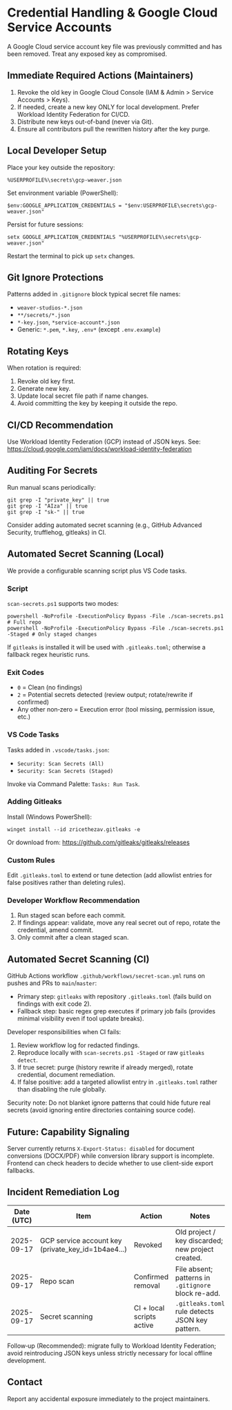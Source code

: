 # Credential Handling & Google Cloud Service Accounts

A Google Cloud service account key file was previously committed and has been removed. Treat any exposed key as compromised.

## Immediate Required Actions (Maintainers)
1. Revoke the old key in Google Cloud Console (IAM & Admin > Service Accounts > Keys).  
2. If needed, create a new key ONLY for local development. Prefer Workload Identity Federation for CI/CD.
3. Distribute new keys out-of-band (never via Git).  
4. Ensure all contributors pull the rewritten history after the key purge.

## Local Developer Setup
Place your key outside the repository:
```
%USERPROFILE%\secrets\gcp-weaver.json
```
Set environment variable (PowerShell):
```
$env:GOOGLE_APPLICATION_CREDENTIALS = "$env:USERPROFILE\secrets\gcp-weaver.json"
```
Persist for future sessions:
```
setx GOOGLE_APPLICATION_CREDENTIALS "%USERPROFILE%\secrets\gcp-weaver.json"
```
Restart the terminal to pick up `setx` changes.

## Git Ignore Protections
Patterns added in `.gitignore` block typical secret file names:
- `weaver-studios-*.json`  
- `**/secrets/*.json`  
- `*-key.json`, `*service-account*.json`  
- Generic: `*.pem`, `*.key`, `.env*` (except `.env.example`)

## Rotating Keys
When rotation is required:
1. Revoke old key first.
2. Generate new key.
3. Update local secret file path if name changes.
4. Avoid committing the key by keeping it outside the repo.

## CI/CD Recommendation
Use Workload Identity Federation (GCP) instead of JSON keys. See:  
https://cloud.google.com/iam/docs/workload-identity-federation

## Auditing For Secrets
Run manual scans periodically:
```
git grep -I "private_key" || true
git grep -I "AIza" || true
git grep -I "sk-" || true
```
Consider adding automated secret scanning (e.g., GitHub Advanced Security, trufflehog, gitleaks) in CI.

## Automated Secret Scanning (Local)

We provide a configurable scanning script plus VS Code tasks.

### Script
`scan-secrets.ps1` supports two modes:
```
powershell -NoProfile -ExecutionPolicy Bypass -File ./scan-secrets.ps1          # Full repo
powershell -NoProfile -ExecutionPolicy Bypass -File ./scan-secrets.ps1 -Staged # Only staged changes
```
If `gitleaks` is installed it will be used with `.gitleaks.toml`; otherwise a fallback regex heuristic runs.

### Exit Codes
- `0` = Clean (no findings)
- `2` = Potential secrets detected (review output; rotate/rewrite if confirmed)
- Any other non‑zero = Execution error (tool missing, permission issue, etc.)

### VS Code Tasks
Tasks added in `.vscode/tasks.json`:
- `Security: Scan Secrets (All)`
- `Security: Scan Secrets (Staged)`

Invoke via Command Palette: `Tasks: Run Task`.

### Adding Gitleaks
Install (Windows PowerShell):
```
winget install --id zricethezav.gitleaks -e
```
Or download from: https://github.com/gitleaks/gitleaks/releases

### Custom Rules
Edit `.gitleaks.toml` to extend or tune detection (add allowlist entries for false positives rather than deleting rules).

### Developer Workflow Recommendation
1. Run staged scan before each commit.
2. If findings appear: validate, move any real secret out of repo, rotate the credential, amend commit.
3. Only commit after a clean staged scan.

## Automated Secret Scanning (CI)
GitHub Actions workflow `.github/workflows/secret-scan.yml` runs on pushes and PRs to `main`/`master`:
- Primary step: `gitleaks` with repository `.gitleaks.toml` (fails build on findings with exit code 2).
- Fallback step: basic regex grep executes if primary job fails (provides minimal visibility even if tool update breaks).

Developer responsibilities when CI fails:
1. Review workflow log for redacted findings.
2. Reproduce locally with `scan-secrets.ps1 -Staged` or raw `gitleaks detect`.
3. If true secret: purge (history rewrite if already merged), rotate credential, document remediation.
4. If false positive: add a targeted allowlist entry in `.gitleaks.toml` rather than disabling the rule globally.

Security note: Do not blanket ignore patterns that could hide future real secrets (avoid ignoring entire directories containing source code).

## Future: Capability Signaling
Server currently returns `X-Export-Status: disabled` for document conversions (DOCX/PDF) while conversion library support is incomplete. Frontend can check headers to decide whether to use client-side export fallbacks.

## Incident Remediation Log
| Date (UTC) | Item | Action | Notes |
|------------|------|--------|-------|
| 2025-09-17 | GCP service account key (private_key_id=1b4ae4...) | Revoked | Old project / key discarded; new project created. |
| 2025-09-17 | Repo scan | Confirmed removal | File absent; patterns in `.gitignore` block re-add. |
| 2025-09-17 | Secret scanning | CI + local scripts active | `.gitleaks.toml` rule detects JSON key pattern. |

Follow‑up (Recommended): migrate fully to Workload Identity Federation; avoid reintroducing JSON keys unless strictly necessary for local offline development.

## Contact
Report any accidental exposure immediately to the project maintainers.
